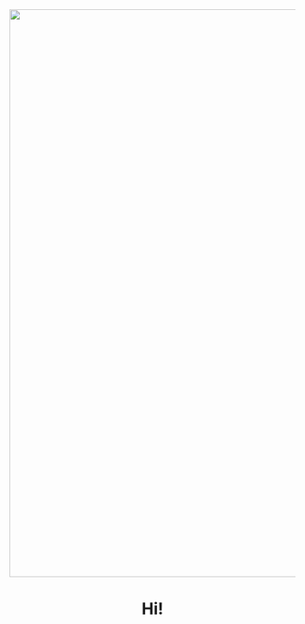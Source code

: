 <div id="header" align="center">
  <img src="https://media.giphy.com/media/qgQUggAC3Pfv687qPC/giphy.gif" width="1000"/>
  
</div>


<div>
   <center>
  <h1>Hi! </h1>
    </center>
</div>
